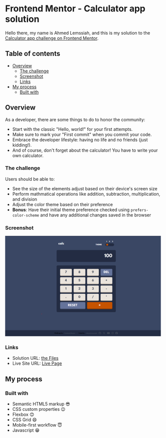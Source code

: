 # Frontend Mentor - Calculator app solution
Hello there, my name is Ahmed Lemssiah, and this is my solution to the [Calculator app challenge on Frontend Mentor](https://www.frontendmentor.io/challenges/calculator-app-9lteq5N29). 

 ## Table of contents

- [Overview](#overview)
  - [The challenge](#the-challenge)
  - [Screenshot](#screenshot)
  - [Links](#links)
- [My process](#my-process)
  - [Built with](#built-with)

## Overview
 As a developer, there are some things to do to honor the community:
- Start with the classic "Hello, world!" for your first attempts.
- Make sure to mark your "First commit" when you commit your code.
- Embrace the developer lifestyle: having no life and no friends (just kidding!).
- And of course, don't forget about the calculator! You have to write your own calculator. 
### The challenge

Users should be able to:

- See the size of the elements adjust based on their device's screen size
- Perform mathmatical operations like addition, subtraction, multiplication, and division
- Adjust the color theme based on their preference
- **Bonus**: Have their initial theme preference checked using `prefers-color-scheme` and have any additional changes saved in the browser

### Screenshot

![](./screenshot.png)

### Links

- Solution URL: [the Files](https://github.com/Arteque/calculator-app)
- Live Site URL: [Live Page](https://arteque.github.io/calculator-app/)

## My process

### Built with

- Semantic HTML5 markup 😎
- CSS custom properties 😉
- Flexbox 😊
- CSS Grid 😄
- Mobile-first workflow 😇
- Javascript 😁


